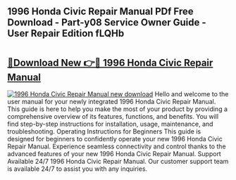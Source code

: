 ## 1996 Honda Civic Repair Manual PDf Free Download - Part-y08 Service Owner Guide - User Repair Edition fLQHb

# <h2><a href="http://bc4476.oget.top/?id=1996+Honda+Civic+Repair+Manual">🔗Download New 👉🔴 1996 Honda Civic Repair Manual</a></h2>

[![1996 Honda Civic Repair Manual new download](https://i.imgur.com/5g1atiW.png)](http://bc4476.oget.top/?id=1996+Honda+Civic+Repair+Manual)
Hello and welcome to the user manual for your newly integrated 1996 Honda Civic Repair Manual. This guide is here to help you make the most of your product by providing a comprehensive overview of its features, functions, and benefits. You will find step-by-step instructions for installation, usage, maintenance, and troubleshooting. Operating Instructions for Beginners This guide is designed for beginners to confidently operate your new 1996 Honda Civic Repair Manual. Experience seamless connectivity and control thanks to the advanced features of your new 1996 Honda Civic Repair Manual. Support Available 24/7 1996 Honda Civic Repair Manual. Our customer support team is available 24/7 to assist you with any inquiries.
